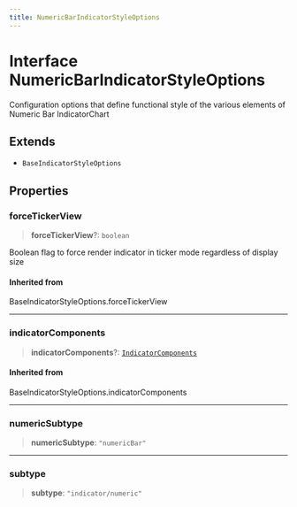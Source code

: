 ```yaml
---
title: NumericBarIndicatorStyleOptions
---
```


# Interface NumericBarIndicatorStyleOptions

Configuration options that define functional style of the various elements of Numeric Bar IndicatorChart

## Extends

- `BaseIndicatorStyleOptions`

## Properties

### forceTickerView

> **forceTickerView**?: `boolean`

Boolean flag to force render indicator in ticker mode regardless of display size

#### Inherited from

BaseIndicatorStyleOptions.forceTickerView

***

### indicatorComponents

> **indicatorComponents**?: [`IndicatorComponents`](../type-aliases/type-alias.IndicatorComponents.md)

#### Inherited from

BaseIndicatorStyleOptions.indicatorComponents

***

### numericSubtype

> **numericSubtype**: `"numericBar"`

***

### subtype

> **subtype**: `"indicator/numeric"`
